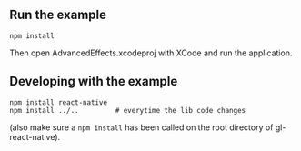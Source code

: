 

## Run the example

```
npm install
```

Then open AdvancedEffects.xcodeproj with XCode and run the application.

## Developing with the example

```
npm install react-native
npm install ../..         # everytime the lib code changes
```

(also make sure a `npm install` has been called on the root directory of gl-react-native).

